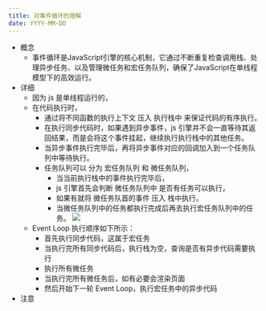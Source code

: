 ```yaml
---
title: 对事件循环的理解
date: YYYY-MM-DD
---
```

- 概念
  - 事件循环是JavaScript引擎的核心机制，它通过不断重复检查调用栈、处理异步任务、以及管理微任务和宏任务队列，确保了JavaScript在单线程模型下的高效运行。
- 详细
  - 因为 js 是单线程运行的，
  - 在代码执行时，
    - 通过将不同函数的执行上下文 压入 执行栈中 来保证代码的有序执行。
    - 在执行同步代码时，如果遇到异步事件，js 引擎并不会一直等待其返回结果，而是会将这个事件挂起，继续执行执行栈中的其他任务。
    - 当异步事件执行完毕后，再将异步事件对应的回调加入到一个任务队列中等待执行。
    - 任务队列可以 分为 宏任务队列 和 微任务队列，
      - 当当前执行栈中的事件执行完毕后，
      - js 引擎首先会判断 微任务队列中 是否有任务可以执行，
      - 如果有就将 微任务队首的事件 压入 栈中执行。
      - 当微任务队列中的任务都执行完成后再去执行宏任务队列中的任务。
  ![](../../../.vuepress/public/img/docs/front-end/computer-network/浏览器原理/事件循环.png)
  - Event Loop 执行顺序如下所示：
    - 首先执行同步代码，这属于宏任务
    - 当执行完所有同步代码后，执行栈为空，查询是否有异步代码需要执行
    - 执行所有微任务
    - 当执行完所有微任务后，如有必要会渲染页面
    - 然后开始下一轮 Event Loop，执行宏任务中的异步代码
- 注意